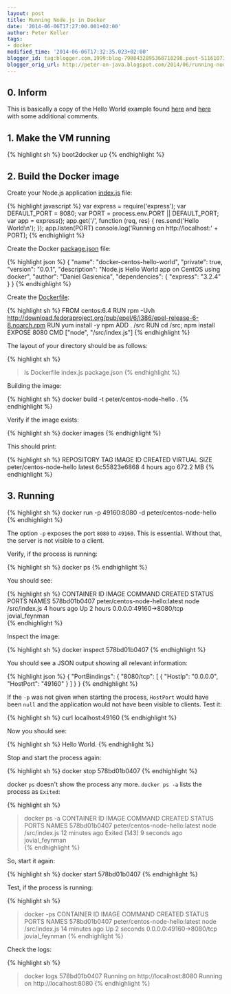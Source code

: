 ```yaml
---
layout: post
title: Running Node.js in Docker
date: '2014-06-06T17:27:00.001+02:00'
author: Peter Keller
tags:
- docker
modified_time: '2014-06-06T17:32:35.023+02:00'
blogger_id: tag:blogger.com,1999:blog-7980432895360710298.post-5116107384947732474
blogger_orig_url: http://peter-on-java.blogspot.com/2014/06/running-nodejs-in-docker.html
---
```


## 0. Inform

This is basically a copy of the Hello World example found [here](http://docs.docker.io/examples/nodejs_web_app/#nodejs-web-app)  and [here](https://github.com/gasi/docker-node-hello) with some additional comments. 

## 1. Make the VM running

{% highlight sh %}
    boot2docker up
{% endhighlight %}    

## 2. Build the Docker image 

Create your Node.js application [index.js](https://github.com/gasi/docker-node-hello/blob/master/index.js) file: 

{% highlight javascript %}
var express = require('express');
var DEFAULT_PORT = 8080;
var PORT = process.env.PORT || DEFAULT_PORT;
var app = express();
app.get('/', function (req, res) {
  res.send('Hello World\n');
});
app.listen(PORT)
console.log('Running on http://localhost:' + PORT);
{% endhighlight %}    

Create the Docker [package.json](https://github.com/gasi/docker-node-hello/blob/master/package.json) file: 

{% highlight json %}
{
  "name": "docker-centos-hello-world",
  "private": true,
  "version": "0.0.1",
  "description": "Node.js Hello World app on CentOS using docker",
  "author": "Daniel Gasienica",
  "dependencies": {
    "express": "3.2.4"
  }
}
{% endhighlight %}    

Create the [Dockerfile](https://github.com/gasi/docker-node-hello/blob/master/Dockerfile): 

{% highlight sh %}
FROM centos:6.4
RUN rpm -Uvh http://download.fedoraproject.org/pub/epel/6/i386/epel-release-6-8.noarch.rpm
RUN yum install -y npm
ADD . /src
RUN cd /src; npm install
EXPOSE 8080
CMD ["node", "/src/index.js"]
{% endhighlight %}    

The layout of your directory should be as follows:  

{% highlight sh %}
> ls
Dockerfile   index.js   package.json
{% endhighlight %}    

Building the image:

{% highlight sh %}
docker build -t peter/centos-node-hello .
{% endhighlight %}    

Verify if the image exists: 

{% highlight sh %}
docker images
{% endhighlight %}    

This should print: 

{% highlight sh %}
REPOSITORY                TAG                   IMAGE ID            CREATED             VIRTUAL SIZE
peter/centos-node-hello   latest                6c55823e6868        4 hours ago         672.2 MB
{% endhighlight %}    

## 3. Running 

{% highlight sh %}
docker run -p 49160:8080 -d peter/centos-node-hello
{% endhighlight %}    

The option `-p` exposes the port `8080` to `49160`. This is essential. Without that, the server is not visible to a client.

Verify, if the process is running:  

{% highlight sh %}
docker ps
{% endhighlight %}    

You should see:

{% highlight sh %}
CONTAINER ID        IMAGE                            COMMAND              CREATED             STATUS              PORTS                     NAMES
578bd01b0407        peter/centos-node-hello:latest   node /src/index.js   4 hours ago         Up 2 hours          0.0.0.0:49160->8080/tcp   jovial_feynman  
{% endhighlight %}    

Inspect the image:

{% highlight sh %}
docker inspect 578bd01b0407
{% endhighlight %}    

You should see a JSON output showing all relevant information:

{% highlight json %}
{
    "PortBindings": {
        "8080/tcp": [
            {
                "HostIp": "0.0.0.0",
                "HostPort": "49160"
            }
        ]
    }
}
{% endhighlight %}    

If the `-p` was not given when starting the process, `HostPort` would have been `null` and the application would not have been visible to clients. Test it:

{% highlight sh %}
curl localhost:49160
{% endhighlight %}    

Now you should see:

{% highlight sh %}
Hello World.
{% endhighlight %}    

Stop and start the process again:

{% highlight sh %}
docker stop 578bd01b0407
{% endhighlight %}    

docker `ps` doesn\'t show the process any more. `docker ps -a` lists the process as `Exited`:

{% highlight sh %}
> docker ps -a
CONTAINER ID        IMAGE                            COMMAND              CREATED             STATUS                       PORTS               NAMES
578bd01b0407        peter/centos-node-hello:latest   node /src/index.js   12 minutes ago      Exited (143) 9 seconds ago                       jovial_feynman     
{% endhighlight %}    

So, start it again:

{% highlight sh %}
docker start 578bd01b0407
{% endhighlight %}    

Test, if the process is running:

{% highlight sh %}
> docker -ps
CONTAINER ID        IMAGE                            COMMAND              CREATED             STATUS              PORTS                     NAMES
578bd01b0407        peter/centos-node-hello:latest   node /src/index.js   14 minutes ago      Up 2 seconds        0.0.0.0:49160->8080/tcp   jovial_feynman 
{% endhighlight %}    

Check the logs:

{% highlight sh %}
> docker logs 578bd01b0407
Running on http://localhost:8080
Running on http://localhost:8080
{% endhighlight %}    
